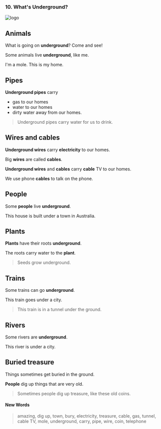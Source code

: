 ### 10. What's Underground?

![logo](./10.What's-Underground.jpg)

## Animals

What is going on **underground**? Come and see!

Some animals live **underground**, like me.

I'm a mole. This is my home.

## Pipes

**Underground pipes** carry

* gas to our homes
* water to our homes
* dirty water away from our homes.

> Underground pipes carry water for us to drink.

## Wires and cables

**Underground wires** carry **electricity** to our homes.

Big **wires** are called **cables**.

**Underground wires** and **cables** carry **cable** TV to our homes.

We use phone **cables** to talk on the phone.

## People

Some **people** live **underground**. 

This house is built under a town in Australia.

## Plants

**Plants** have their roots **underground**. 

The roots carry water to the **plant**.

> Seeds grow underground.

## Trains

Some trains can go **underground**.

This train goes under a city.

> This train is in a tunnel under the ground.

## Rivers

Some rivers are **underground**. 

This river is under a city.

## Buried treasure

Things sometimes get buried in the ground.

**People** dig up things that are very old.

> Sometimes people dig up treasure, like these old coins.


#### New Words

> amazing, dig up, town, bury, electricity, treasure, cable, gas, tunnel, cable TV, mole, underground, carry, pipe, wire, coin, telephone
